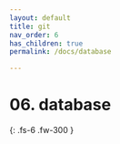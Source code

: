 ```yaml
---
layout: default
title: git
nav_order: 6
has_children: true
permalink: /docs/database

---
```


# 06. database

{: .fs-6 .fw-300 }
